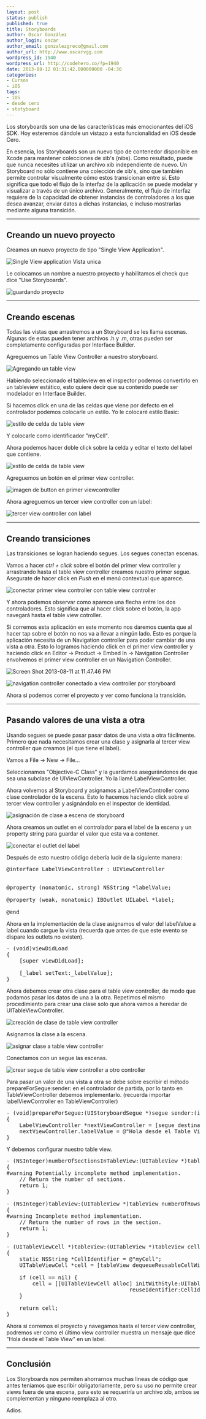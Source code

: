 ```yaml
---
layout: post
status: publish
published: true
title: Storyboards
author: Oscar González
author_login: oscar
author_email: gonzalezgreco@gmail.com
author_url: http://www.oscarvgg.com
wordpress_id: 1940
wordpress_url: http://codehero.co/?p=1940
date: 2013-08-12 01:31:42.000000000 -04:30
categories:
- Cursos
- iOS
tags:
- iOS
- desde cero
- stotyboard
---
```

<p>Los storyboards son una de las características más emocionantes del iOS SDK. Hoy esteremos dándole un vistazo a esta funcionalidad en iOS desde Cero.</p>

<p>En esencia, los Storyboards son un nuevo tipo de contenedor disponible en Xcode para mantener colecciones de xib's (nibs). Como resultado, puede que nunca necesites utilizar un archivo xib independiente de nuevo. Un Storyboard no sólo contiene una colección de xib's, sino que también permite controlar visualmente cómo estos transicionan entre sí. Esto significa que todo el flujo de la interfaz de la aplicación se puede modelar y visualizar a través de un único archivo. Generalmente, el flujo de interfaz requiere de la capacidad de obtener instancias de controladores a los que desea avanzar, enviar datos a dichas instancias, e incluso mostrarlas mediante alguna transición.</p>

<hr />

<h2>Creando un nuevo proyecto</h2>

<p>Creamos un nuevo proyecto de tipo "Single View Application".</p>

<p><img src="http://i.imgur.com/hJ8mvzh.png" alt="Single View application Vista unica" class="aligncenter size-full wp-image-1942" /></p>

<p>Le colocamos un nombre a nuestro proyecto y habilitamos el check que dice "Use Storyboards".</p>

<p><img src="http://i.imgur.com/ONjCt9L.png" alt="guardando proyecto" class="aligncenter size-full wp-image-1943" /></p>

<hr />

<h2>Creando escenas</h2>

<p>Todas las vistas que arrastremos a un Storyboard se les llama escenas. Algunas de estas pueden tener archivos .h y .m, otras pueden ser completamente configuradas por Interface Builder.</p>

<p>Agreguemos un Table View Controller a nuestro storyboard.</p>

<p><img src="http://i.imgur.com/lu7aCiRh.png" alt="Agregando un table view" class="aligncenter size-full wp-image-1944" /></p>

<p>Habiendo seleccionado el tableview en el inspector podemos convertirlo en un tableview estático, esto quiere decir que su contenido puede ser modelador en Interface Builder.</p>

<p>Si hacemos click en una de las celdas que viene por defecto en el controlador podemos colocarle un estilo. Yo le colocaré estilo Basic:</p>

<p><img src="http://i.imgur.com/lu7aCiRh.png" alt="estilo de celda de table view" class="aligncenter size-full wp-image-1946" /></p>

<p>Y colocarle como identificador "myCell".</p>

<p>Ahora podemos hacer doble click sobre la celda y editar el texto del label que contiene.</p>

<p><img src="http://i.imgur.com/gbp1QYMh.png" alt="estilo de celda de table view" class="aligncenter size-full wp-image-1945" /></p>

<p>Agreguemos un botón en el primer view controller.</p>

<p><img src="http://i.imgur.com/EV2OREph.png" alt="imagen de button en primer viewcontroller" class="aligncenter size-full wp-image-1947" /></p>

<p>Ahora agreguemos un tercer view controller con un label:</p>

<p><img src="http://i.imgur.com/7r858MPh.png" alt="tercer view controller con label" class="aligncenter size-full wp-image-1948" /></p>

<hr />

<h2>Creando transiciones</h2>

<p>Las transiciones se logran haciendo segues. Los segues conectan escenas.</p>

<p>Vamos a hacer <em>ctrl + click</em> sobre el botón del primer view controller y arrastrando hasta el table view controller creamos nuestro primer segue. Asegurate de hacer click en <em>Push</em> en el menú contextual que aparece.</p>

<p><img src="http://i.imgur.com/GEKSS9Y.png" alt="conectar primer view controller con table view controller" class="aligncenter size-full wp-image-1951" /></p>

<p>Y ahora podemos observar como aparece una flecha entre los dos controladores. Esto significa que al hacer click sobre el botón, la app navegará hasta el table view cotroller.</p>

<p>Si corremos esta aplicación en este momento nos daremos cuenta que al hacer tap sobre el botón no nos va a llevar a ningún lado. Esto es porque la aplicación necesita de un Navigation controller para poder cambiar de una vista a otra. Esto lo logramos haciendo click en el primer view controller y haciendo click en Editor -> Product -> Embed In -> Navigation Controller envolvemos el primer view controller en un Navigation Controller.</p>

<p><img src="http://i.imgur.com/fuidhaKh.png" alt="Screen Shot 2013-08-11 at 11.47.46 PM" class="aligncenter size-full wp-image-1954" /></p>

<p><img src="http://i.imgur.com/sanPUip.png" alt="navigation controller conectado a view controller por storyboard" class="aligncenter size-full wp-image-1953" /></p>

<p>Ahora si podemos correr el proyecto y ver como funciona la transición.</p>

<hr />

<h2>Pasando valores de una vista a otra</h2>

<p>Usando segues se puede pasar pasar datos de una vista a otra fácilmente. Primero que nada necesitamos crear una clase y asignarla al tercer view controller que creamos (el que tiene el label).</p>

<p>Vamos a File -> New -> File…</p>

<p>Seleccionamos "Objective-C Class" y la guardamos asegurándonos de que sea una subclase de UIViewController. Yo la llamé LabelViewController.</p>

<p>Ahora volvemos al Storyboard y asignamos a LabelViewController como clase controlador de la escena. Esto lo hacemos haciendo click sobre el tercer view controller y asignándolo en el inspector de identidad.</p>

<p><img src="http://i.imgur.com/zAqExcr.png" alt="asignación de clase a escena de storyboard" class="aligncenter size-full wp-image-1955" /></p>

<p>Ahora creamos un outlet en el controlador para el label de la escena y un property string para guardar el valor que esta va a contener.</p>

<p><img src="http://i.imgur.com/zuQHib2.png" alt="conectar el outlet del label" class="aligncenter size-full wp-image-1956" /></p>

<p>Después de esto nuestro código debería lucir de la siguiente manera:</p>

<pre>@interface LabelViewController : UIViewController


@property (nonatomic, strong) NSString *labelValue;

@property (weak, nonatomic) IBOutlet UILabel *label;

@end
</pre>

<p>Ahora en la implementación de la clase asignamos el valor del labelValue a label cuando cargue la vista (recuerda que antes de que este evento se dispare los outlets no existen).</p>

<pre>- (void)viewDidLoad
{
    [super viewDidLoad];
    
    [_label setText:_labelValue];
}
</pre>

<p>Ahora debemos crear otra clase para el table view controller, de modo que podamos pasar los datos de una a la otra. Repetimos el mismo procedimiento para crear una clase solo que ahora vamos a heredar de UITableViewController.</p>

<p><img src="http://i.imgur.com/aNRGGLc.png" alt="creación de clase de table view controller" class="aligncenter size-full wp-image-1957" /></p>

<p>Asignamos la clase a la escena.</p>

<p><img src="http://codehero.co/oc-content/uploads/2013/08/Screen-Shot-2013-08-12-at-12.23.46-AM.png" alt="asignar clase a table view controller" class="aligncenter size-full wp-image-1958" /></p>

<p>Conectamos con un segue las escenas.</p>

<p><img src="http://i.imgur.com/0QssMcq.png" alt="crear segue de table view controller a otro controller" class="aligncenter size-full wp-image-1959" /></p>

<p>Para pasar un valor de una vista a otra se debe sobre escribir el método prepareForSegue:sender: en el controlador de partida, por lo tanto en TableViewController debemos implementarlo. (recuerda importar labelViewController en TableViewController)</p>

<pre>- (void)prepareForSegue:(UIStoryboardSegue *)segue sender:(id)sender
{
    LabelViewController *nextViewController = [segue destinationViewController];
    nextViewController.labelValue = @"Hola desde el Table View";
}
</pre>

<p>Y debemos configurar nuestro table view.</p>

<pre>- (NSInteger)numberOfSectionsInTableView:(UITableView *)tableView
{
#warning Potentially incomplete method implementation.
    // Return the number of sections.
    return 1;
}

- (NSInteger)tableView:(UITableView *)tableView numberOfRowsInSection:(NSInteger)section
{
#warning Incomplete method implementation.
    // Return the number of rows in the section.
    return 1;
}

- (UITableViewCell *)tableView:(UITableView *)tableView cellForRowAtIndexPath:(NSIndexPath *)indexPath
{
    static NSString *CellIdentifier = @"myCell";
    UITableViewCell *cell = [tableView dequeueReusableCellWithIdentifier:CellIdentifier];
    
    if (cell == nil) {
        cell = [[UITableViewCell alloc] initWithStyle:UITableViewCellStyleDefault
                                      reuseIdentifier:CellIdentifier];
    }
    
    return cell;
}
</pre>

<p>Ahora si corremos el proyecto y navegamos hasta el tercer view controller, podremos ver como el último view controller muestra un mensaje que dice "Hola desde el Table View" en un label.</p>

<hr />

<h2>Conclusión</h2>

<p>Los Storyboards nos permiten ahorrarnos muchas lineas de código que antes teníamos que escribir obligatoriamente, pero su uso no permite crear views fuera de una escena, para esto se requeriría un archivo xib, ambos se complementan y ninguno reemplaza al otro.</p>

<p>Adios.</p>
